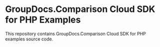 # GroupDocs.Comparison Cloud SDK for PHP Examples
This repository contains GroupDocs.Comparison Cloud SDK for PHP examples source code.